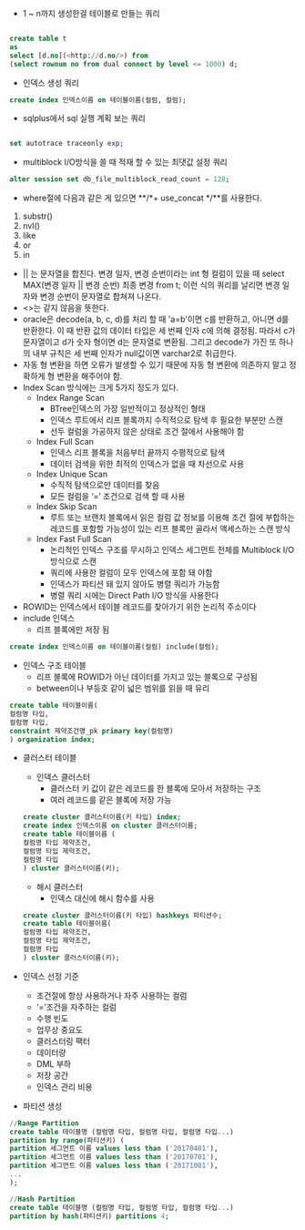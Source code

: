 - 1 ~ n까지 생성한걸 테이블로 만들는 쿼리
```sql

create table t 
as 
select [d.no](<http://d.no/>) from 
(select rownum no from dual connect by level <= 1000) d;
```

- 인덱스 생성 쿼리
```sql
create index 인덱스이름 on 테이블이름(컬럼, 컬럼);
```

- sqlplus에서 sql 실행 계획 보는 쿼리
```sql

set autotrace traceonly exp;
```

- multiblock I/O방식을 쓸 때 적재 할 수 있는 최댓값 설정 쿼리
```sql
alter session set db_file_multiblock_read_count = 128;
```

- where절에 다음과 같은 게 있으면 **/*+ use_concat */**를 사용한다.
1. substr()
2. nvl()
3. like
4. or
5. in
- || 는 문자열을 합친다. 변경 일자, 변경 순번이라는 int 형 컬럼이 있을 때 select MAX(변경 일자 || 변경 순번) 최종 변경 from t; 이런 식의 쿼리를 날리면 변경 일자와 변경 순번이 문자열로 합쳐져 나온다.
- <>는 같지 않음을 뜻한다.
- oracle은 decode(a, b, c, d)를 처리 할 때 'a=b'이면 c를 반환하고, 아니면 d를 반환한다. 이 때 반환 값의 데이터 타입은 세 번째 인자 c에 의해 결정됨. 따라서 c가 문자열이고 d가 숫자 형이면 d는 문자열로 변환됨. 그리고 decode가 가진 또 하나의 내부 규칙은 세 번째 인자가 null값이면 varchar2로 취급한다.
- 자동 형 변환을 하면 오류가 발생할 수 있기 때문에 자동 형 변환에 의존하지 말고 정확하게 형 변환을 해주어야 함.
- Index Scan 방식에는 크게 5가지 정도가 있다.
    - Index Range Scan
        - BTree인덱스의 가장 일반적이고 정상적인 형태
        - 인덱스 루트에서 리프 블록까지 수직적으로 탐색 후 필요한 부분만 스캔
        - 선두 컬럼을 가공하지 않은 상태로 조건 절에서 사용해야 함
    - Index Full Scan
        - 인덱스 리프 블록을 처음부터 끝까지 수평적으로 탐색
        - 데이터 검색을 위한 최적의 인덱스가 없을 때 차선으로 사용
    - Index Unique Scan
        - 수직적 탐색으로만 데이터를 찾음
        - 모든 컬럼을 ‘=’ 조건으로 검색 할 때 사용
    - Index Skip Scan
        - 루트 또는 브랜치 블록에서 읽은 컬럼 값 정보를 이용해 조건 절에 부합하는 레코드를 포함할 가능성이 있는 리프 블록만 골라서 액세스하는 스캔 방식
    - Index Fast Full Scan
        - 논리적인 인덱스 구조를 무시하고 인덱스 세그먼트 전체를 Multiblock I/O방식으로 스캔
        - 쿼리에 사용한 컬럼이 모두 인덱스에 포함 돼 야함
        - 인덱스가 파티션 돼 있지 않아도 병렬 쿼리가 가능함
        - 병렬 쿼리 시에는 Direct Path I/O 방식을 사용한다
- ROWID는 인덱스에서 테이블 레코드를 찾아가기 위한 논리적 주소이다
- include 인덱스
    - 리프 블록에만 저장 됨
```sql
create index 인덱스이름 on 테이블이름(컬럼) include(컬럼);
```

- 인덱스 구조 테이블
    - 리프 블록에 ROWID가 아닌 데이터를 가지고 있는 블록으로 구성됨
    - between이나 부등호 같이 넓은 범위를 읽을 때 유리
```sql
create table 테이블이름(
컬럼명 타입, 
컬럼명 타입,
constraint 제약조건명_pk primary key(컬럼명)
) organization index;
```

- 클러스터 테이블
    
    - 인덱스 클러스터
        - 클러스터 키 값이 같은 레코드를 한 블록에 모아서 저장하는 구조
        - 여러 레코드를 같은 블록에 저장 가능
    ```sql
    create cluster 클러스터이름(키 타입) index;
    create index 인덱스이름 on cluster 클러스터이름;
    create table 테이블이름 (
    컬럼명 타입 제약조건,
    컬럼명 타입 제약조건,
    컬럼명 타입 
    ) cluster 클러스터이름(키);
    ```
    
    - 해시 클러스터
        - 인덱스 대신에 해시 함수를 사용
    ```sql
    create cluster 클러스터이름(키 타입) hashkeys 파티션수;
    create table 테이블이름(
    컬럼명 타입 제약조건,
    컬럼명 타입 제약조건,
    컬럼명 타입 
    ) cluster 클러스터이름(키);
    ```
    
- 인덱스 선정 기준
    - 조건절에 항상 사용하거나 자주 사용하는 컬럼
    - ‘=’조건을 자주하는 컬럼
    - 수행 빈도
    - 업무상 중요도
    - 클러스터링 팩터
    - 데이터량
    - DML 부하
    - 저장 공간
    - 인덱스 관리 비용
- 파티션 생성
```sql
//Range Partition
create table 테이블명 (컬럼명 타입, 컬럼명 타입, 컬럼명 타입...) 
partition by range(파티션키) (
partition 세그먼트 이름 values less than ('20170401'),
partition 세그먼트 이름 values less than ('20170701'),
partition 세그먼트 이름 values less than ('20171001'),
...
);

//Hash Partition
create table 테이블명 (컬럼명 타입, 컬럼명 타입, 컬럼명 타입...)
partition by hash(파티션키) partitions 4;
```